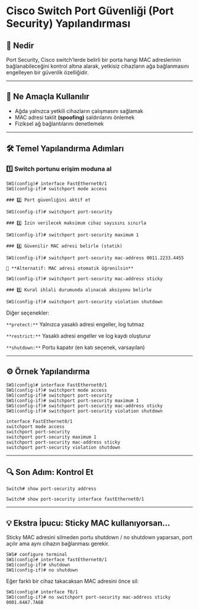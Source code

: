 # Cisco Switch Port Güvenliği (Port Security) Yapılandırması

## 🔐 Nedir

Port Security, Cisco switch’lerde belirli bir porta hangi MAC adreslerinin bağlanabileceğini kontrol altına alarak, yetkisiz cihazların ağa bağlanmasını engelleyen bir güvenlik özelliğidir.

---

## 🎯 Ne Amaçla Kullanılır

- Ağda yalnızca yetkili cihazların çalışmasını sağlamak
- MAC adresi taklit **(spoofing)** saldırılarını önlemek
- Fiziksel ağ bağlantılarını denetlemek

---

## 🛠 Temel Yapılandırma Adımları

### 1️⃣ Switch portunu erişim moduna al
```
SW1(config)# interface FastEthernet0/1
SW1(config-if)# switchport mode access
```

```
### 2️⃣ Port güvenliğini aktif et

SW1(config-if)# switchport port-security
```

```
### 3️⃣ İzin verilecek maksimum cihaz sayısını sınırla

SW1(config-if)# switchport port-security maximum 1
```

```
### 4️⃣ Güvenilir MAC adresi belirle (statik)

SW1(config-if)# switchport port-security mac-address 0011.2233.4455

🔄 **Alternatif: MAC adresi otomatik öğrenilsin**

SW1(config-if)# switchport port-security mac-address sticky
```

```
### 5️⃣ Kural ihlali durumunda alınacak aksiyonu belirle

SW1(config-if)# switchport port-security violation shutdown
```

Diğer seçenekler:

`**protect:**` Yalnızca yasaklı adresi engeller, log tutmaz

`**restrict:**` Yasaklı adresi engeller ve log kaydı oluşturur

`**shutdown:**` Portu kapatır (en katı seçenek, varsayılan)

---

## ⚙️ Örnek Yapılandırma

```
SW1(config)# interface FastEthernet0/1
SW1(config-if)# switchport mode access
SW1(config-if)# switchport port-security
SW1(config-if)# switchport port-security maximum 1
SW1(config-if)# switchport port-security mac-address sticky
SW1(config-if)# switchport port-security violation shutdown

```

```
interface FastEthernet0/1
switchport mode access
switchport port-security
switchport port-security maximum 1
switchport port-security mac-address sticky
switchport port-security violation shutdown
```

---

## 🔍 Son Adım: Kontrol Et

```
Switch# show port-security address
```

```
Switch# show port-security interface fastEthernet0/1
```

---

## 💡 Ekstra İpucu: Sticky MAC kullanıyorsan…

Sticky MAC adresini silmeden portu shutdown / no shutdown yaparsan, port açılır ama aynı cihazın bağlanması gerekir.

```
SW1# configure terminal
SW1(config)# interface fastEthernet0/1
SW1(config-if)# shutdown
SW1(config-if)# no shutdown
```

Eğer farklı bir cihaz takacaksan MAC adresini önce sil:

```
SW1(config)# interface f0/1
SW1(config-if)# no switchport port-security mac-address sticky 0001.64A7.7A6B
```
